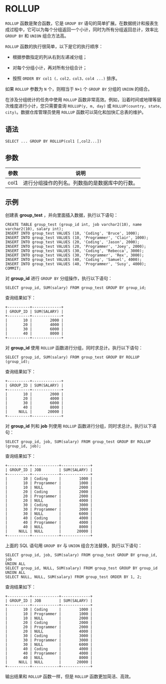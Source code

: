 ROLLUP 
===========================



`ROLLUP` 函数是聚合函数，它是 `GROUP BY` 语句的简单扩展。在数据统计和报表生成过程中，它可以为每个分组返回一个小计，同时为所有分组返回总计，效率比 `GROUP BY` 和 `UNION` 组合方法高。

`ROLLUP` 函数的执行很简单，以下是它的执行顺序：

* 根据参数指定的列从右到左递减分组；

  

* 对每个分组小计，再对所有分组合计；

  

* 按照 `ORDER BY col1 (，col2，col3，col4 ...)` 排序。

  




如果 `ROLLUP` 参数为 `N` 个，则相当于 `N+1` 个 `GROUP BY` 分组的 `UNION` 的结合。

在涉及分组统计的任务中使用 `ROLLUP` 函数非常高效。例如，沿着时间或地理等层次维度进行小计，您只需要查询 `ROLLUP(y, m, day)` 或 `ROLLUP(country, state, city)`。数据仓库管理员使用 `ROLLUP` 函数可以简化和加快汇总表的维护。

语法 
--------------

    SELECT ... GROUP BY ROLLUP(col1 [,col2...])



参数 
--------------



|  参数  |           说明            |
|------|-------------------------|
| col1 | 进行分组操作的列名。列数指的是数据库中的行数。 |



示例 
--------------

创建表 **group_test** ，并向里面插入数据，执行以下语句：

    CREATE TABLE group_test (group_id int, job varchar2(10), name varchar2(10), salary int);
    INSERT INTO group_test VALUES (10, 'Coding', 'Bruce', 1000);
    INSERT INTO group_test VALUES (10, 'Programmer', 'Clair', 1000);
    INSERT INTO group_test VALUES (20, 'Coding', 'Jason', 2000);
    INSERT INTO group_test VALUES (20, 'Programmer', 'Joey', 2000);
    INSERT INTO group_test VALUES (30, 'Coding', 'Rebecca', 3000);
    INSERT INTO group_test VALUES (30, 'Programmer', 'Rex', 3000);
    INSERT INTO group_test VALUES (40, 'Coding', 'Samuel', 4000);
    INSERT INTO group_test VALUES (40, 'Programmer', 'Susy', 4000);
    COMMIT;



对 **group_id** 进行 `GROUP BY` 分组操作，执行以下语句：

    SELECT group_id, SUM(salary) FROM group_test GROUP BY group_id;



查询结果如下：

    +----------+-------------+
    | GROUP_ID | SUM(SALARY) |
    +----------+-------------+
    |       10 |        2000 |
    |       20 |        4000 |
    |       30 |        6000 |
    |       40 |        8000 |
    +----------+-------------+



对 **group_id** 使用 `ROLLUP` 函数进行分组，同时求总计。执行以下语句：

    SELECT group_id, SUM(salary) FROM group_test GROUP BY ROLLUP (group_id);



查询结果如下：

    +----------+-------------+
    | GROUP_ID | SUM(SALARY) |
    +----------+-------------+
    |       10 |        2000 |
    |       20 |        4000 |
    |       30 |        6000 |
    |       40 |        8000 |
    |     NULL |       20000 |
    +----------+-------------+



对 **group_id** 列和 **job** 列使用 `ROLLUP` 函数进行分组，同时求总计。执行以下语句：

    SELECT group_id, job, SUM(salary) FROM group_test GROUP BY ROLLUP (group_id, job);



查询结果如下：

    +----------+------------+-------------+
    | GROUP_ID | JOB        | SUM(SALARY) |
    +----------+------------+-------------+
    |       10 | Coding     |        1000 |
    |       10 | Programmer |        1000 |
    |       10 | NULL       |        2000 |
    |       20 | Coding     |        2000 |
    |       20 | Programmer |        2000 |
    |       20 | NULL       |        4000 |
    |       30 | Coding     |        3000 |
    |       30 | Programmer |        3000 |
    |       30 | NULL       |        6000 |
    |       40 | Coding     |        4000 |
    |       40 | Programmer |        4000 |
    |       40 | NULL       |        8000 |
    |     NULL | NULL       |       20000 |
    +----------+------------+-------------+



上面的 SQL 语句用 `GROUP BY` 与 `UNION` 组合方法替换，执行以下语句：

    SELECT group_id, job, SUM(salary) FROM group_test GROUP BY group_id, job
    UNION ALL
    SELECT group_id, NULL, SUM(salary) FROM group_test GROUP BY group_id
    UNION ALL
    SELECT NULL, NULL, SUM(salary) FROM group_test ORDER BY 1, 2;



查询结果如下：

    +----------+------------+-------------+
    | GROUP_ID | JOB        | SUM(SALARY) |
    +----------+------------+-------------+
    |       10 | Coding     |        1000 |
    |       10 | Programmer |        1000 |
    |       10 | NULL       |        2000 |
    |       20 | Coding     |        2000 |
    |       20 | Programmer |        2000 |
    |       20 | NULL       |        4000 |
    |       30 | Coding     |        3000 |
    |       30 | Programmer |        3000 |
    |       30 | NULL       |        6000 |
    |       40 | Coding     |        4000 |
    |       40 | Programmer |        4000 |
    |       40 | NULL       |        8000 |
    |     NULL | NULL       |       20000 |
    +----------+------------+-------------+





输出结果和 `ROLLUP` 函数一样，但是 `ROLLUP` 函数更加简洁、高效。
